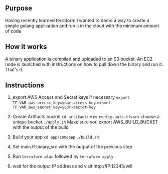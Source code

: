 ## Purpose

Having recently learned terraform I wanted to demo a way to create a simple golang application and run it in the cloud with the minimum amount of code


## How it works

A binary application is compiled and uploaded to an S3 bucket.
An EC2 node is launched with instructions on how to pull down the binary and run it.
That's it.


## Instructions

1. export AWS Access and Secret keys if necessary
	`export TF_VAR_aws_access_key=your-access-key`
	`export TF_VAR_aws_secret_key=your-secret-key`
2. Create Artifacts bucket
	`cd artifacts`
	`vim config.auto.tfvars` choose a unique bucket
	`./apply.sh`
	Make sure you export AWS_BUILD_BUCKET with the output of the build
3. Build your app
	`cd app/someapp`
	`./build.sh`

4. Set main.tf:binary_src with the output of the previous step

5. Run `terraform plan` followed by `terraform apply`

6. wait for the output IP address and visit http://IP:12345/will
